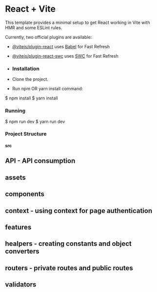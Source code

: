 # React + Vite

This template provides a minimal setup to get React working in Vite with HMR and some ESLint rules.

Currently, two official plugins are available:

- [@vitejs/plugin-react](https://github.com/vitejs/vite-plugin-react/blob/main/packages/plugin-react/README.md) uses [Babel](https://babeljs.io/) for Fast Refresh
- [@vitejs/plugin-react-swc](https://github.com/vitejs/vite-plugin-react-swc) uses [SWC](https://swc.rs/) for Fast Refresh

- ### Installation

- Clone the project.
- Run npm OR yarn install command:

$ npm install
$ yarn install

### Running

$ npm run dev
$ yarn run dev

### Project Structure

#### src

## API - API consumption
## assets 
## components 
## context - using context for page authentication
## features 
## healpers - creating constants and object converters
## routers - private routes and public routes
## validators
